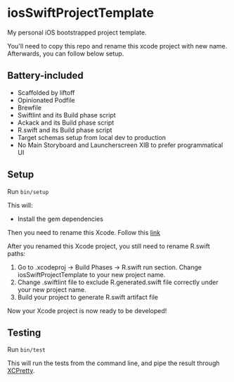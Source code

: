 # iosSwiftProjectTemplate #

My personal iOS bootstrapped project template.

You'll need to copy this repo and rename this xcode project with new name. Afterwards, you can follow below setup.

## Battery-included
- Scaffolded by liftoff
- Opinionated Podfile
- Brewfile
- Swiftlint and its Build phase script
- Ackack and its Build phase script
- R.swift and its Build phase script
- Target schemas setup from local dev to production
- No Main Storyboard and Launcherscreen XIB to prefer programmatical UI

## Setup ##

Run `bin/setup`

This will:

 - Install the gem dependencies

Then you need to rename this Xcode. Follow this [link](https://programmingwithswift.com/how-to-rename-an-xcode-project/)

After you renamed this Xcode project, you still need to rename R.swift paths:
1. Go to .xcodeproj -> Build Phases -> R.swift run section. Change iosSwiftProjectTemplate to your new project name.
2. Change .swiftlint file to exclude R.generated.swift file correctly under your new project name.
3. Build your project to generate R.swift artifact file

Now your Xcode project is now ready to be developed!

## Testing ##

Run `bin/test`

This will run the tests from the command line, and pipe the result through
[XCPretty][].

[XCPretty]: https://github.com/supermarin/xcpretty
